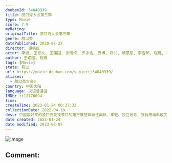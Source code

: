 ```yaml
---
doubanId: 34840339
title: 脱口秀大会第三季
type: Movie
score: 7.9
myRating: 
originalTitle: 脱口秀大会第三季
genre: 脱口秀
datePublished: 2020-07-22
director: 谭晓虹
actor: 李诞, 王思文, 王建国, 张雨绮, 罗永浩, 庞博, 呼兰, 杨蒙恩, 李雪琴, 程璐, 秦昊, 沈腾, 徐峥, 大张伟, 杨天真, 汪苏泷, 周奇墨, 李云迪, 黄圣依, 王勉, 吐提古丽·热杰, 诺拉, 伟大爷, 何广智, 王俊霖, 马思纯, 梁海源, 胡豆豆, 皮球, 赵晓卉, 江梓浩, 孟川, 颜怡, 颜悦, 小块, 航哥, 李昊石, 潘越, 小北, 杨波, 吴星辰, 陈晓靖, 杨磊, 杨笠, 张博洋
author: 王建国, 程璐
tags: [Movie]
state: 看过
url: https://movie.douban.com/subject/34840339/
aliases:
  - 脱口秀大会3
country: 中国大陆
language: 汉语普通话
IMDb: tt12776094
time: 
createTime: 2023-01-24 00:37:33
collectionDate: 2022-04-10
desc: 中国最好笑的脱口秀竞技节目的第三季整体调性幽默、年轻、独立思考，强调用幽默改变世界。本季节目赛制进一步升级，通过不同赛制完整呈现选手独立性格。话题和时事的结合，也将全面展现多元观点，建立行业标准，还原...
date created: 2023-01-24
date modified: 2023-03-07
---
```


![image](p2613921861.jpg)

Comment:
---
